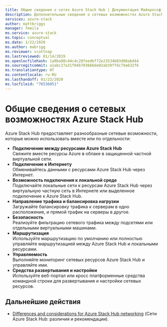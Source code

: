 ```yaml
---
title: Общие сведения о сетях Azure Stack Hub | Документация Майкрософт
description: Дополнительные сведения о сетевых возможностях Azure Stack Hub
services: azure-stack
author: mattbriggs
manager: femila
ms.service: azure-stack
ms.topic: conceptual
ms.date: 1/22/2020
ms.author: mabrigg
ms.reviewer: scottnap
ms.lastreviewed: 01/14/2019
ms.openlocfilehash: 1a0ba98c44c4c28feedbf72e23534603d08abd44
ms.sourcegitcommit: a1abc27a31f04b703666de02ab39ffdc79a632f6
ms.translationtype: HT
ms.contentlocale: ru-RU
ms.lasthandoff: 01/23/2020
ms.locfileid: "76536051"
---
```

# <a name="introduction-to-azure-stack-hub-networking"></a>Общие сведения о сетевых возможностях Azure Stack Hub

Azure Stack Hub предоставляет разнообразные сетевые возможности, которые можно использовать вместе или по отдельности:

- **Подключение между ресурсами Azure Stack Hub**  
    Свяжите вместе ресурсы Azure в облаке в защищенной частной виртуальной сети.
- **Подключение к Интернету**  
    Обменивайтесь данными с ресурсами Azure Stack Hub через Интернет.
- **Возможность подключения к локальной среде**  
    Подключайте локальные сети к ресурсам Azure Stack Hub через виртуальную частную сеть в Интернете или выделенное подключение к Azure Stack Hub.
- **Направление трафика и балансировка нагрузки**  
    Загружайте балансировку трафика к серверам в одно расположение, и прямой трафик на серверы в другое.
- **Безопасность**  
    Реализуйте фильтрацию сетевого трафика между подсетями или отдельными виртуальными машинами.
- **Маршрутизация**  
    Используйте маршрутизацию по умолчанию или полностью управляйте маршрутизацией между Azure Stack Hub и локальными ресурсами.
- **Управляемость**  
    Выполняйте мониторинг сетевых ресурсов Azure Stack Hub и управляйте ими.
- **Средства развертывания и настройки**  
    Используйте веб-портал или кросс платформенные средства командной строки для развертывания и настройки сетевых ресурсов.


## <a name="next-steps"></a>Дальнейшие действия

* [Differences and considerations for Azure Stack Hub networking](azure-stack-network-differences.md) (Сети Azure Stack Hub: различия и рекомендации).